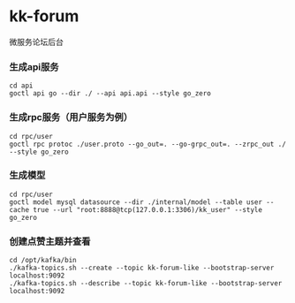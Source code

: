 # kk-forum
微服务论坛后台

### 生成api服务

```
cd api
goctl api go --dir ./ --api api.api --style go_zero
```
### 生成rpc服务（用户服务为例）
```
cd rpc/user
goctl rpc protoc ./user.proto --go_out=. --go-grpc_out=. --zrpc_out ./ --style go_zero
```
### 生成模型
```
cd rpc/user
goctl model mysql datasource --dir ./internal/model --table user --cache true --url "root:8888@tcp(127.0.0.1:3306)/kk_user" --style go_zero
```
### 创建点赞主题并查看
```
cd /opt/kafka/bin
./kafka-topics.sh --create --topic kk-forum-like --bootstrap-server localhost:9092
./kafka-topics.sh --describe --topic kk-forum-like --bootstrap-server localhost:9092
```